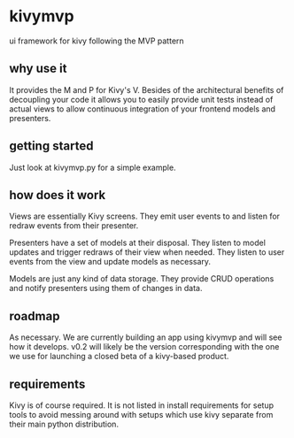# kivymvp
ui framework for kivy following the MVP pattern

## why use it
It provides the M and P for Kivy's V. Besides of the architectural benefits of decoupling your code it allows you to easily provide unit tests instead of actual views to allow continuous integration of your frontend models and presenters.

## getting started
Just look at kivymvp.py for a simple example.

## how does it work
Views are essentially Kivy screens. They emit user events to and listen for redraw events from their presenter.

Presenters have a set of models at their disposal. They listen to model updates and trigger redraws of their view when needed. They listen to user events from the view and update models as necessary.

Models are just any kind of data storage. They provide CRUD operations and notify presenters using them of changes in data.

## roadmap
As necessary. We are currently building an app using kivymvp and will see how it develops.
v0.2 will likely be the version corresponding with the one we use for launching a closed beta of a kivy-based product.

## requirements
Kivy is of course required. It is not listed in install requirements for setup tools to avoid messing around with setups which use kivy separate from their main python distribution.
